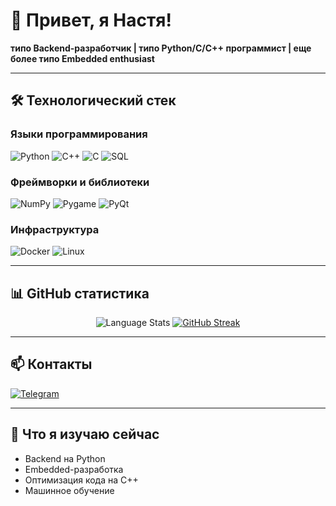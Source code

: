 # 👋 Привет, я Настя! 

**типо Backend-разработчик | типо Python/C/C++ программист | еще более типо Embedded enthusiast**

---

## 🛠️ Технологический стек

### Языки программирования
![Python](https://img.shields.io/badge/Python-3776AB?style=for-the-badge&logo=python&logoColor=white)
![C++](https://img.shields.io/badge/C%2B%2B-00599C?style=for-the-badge&logo=c%2B%2B&logoColor=white)
![C](https://img.shields.io/badge/C-00599C?style=for-the-badge&logo=c&logoColor=white)
![SQL](https://img.shields.io/badge/SQL-4479A1?style=for-the-badge&logo=mysql&logoColor=white)

### Фреймворки и библиотеки
![NumPy](https://img.shields.io/badge/NumPy-013243?style=for-the-badge&logo=numpy&logoColor=white)
![Pygame](https://img.shields.io/badge/Pygame-00B200?style=for-the-badge&logo=pygame&logoColor=white)
![PyQt](https://img.shields.io/badge/PyQt-41CD52?style=for-the-badge&logo=qt&logoColor=white)

### Инфраструктура
![Docker](https://img.shields.io/badge/Docker-2496ED?style=for-the-badge&logo=docker&logoColor=white)
![Linux](https://img.shields.io/badge/Linux-FCC624?style=for-the-badge&logo=linux&logoColor=black)

---

## 📊 GitHub статистика

<div align="center">
  
![Language Stats](https://github-profile-summary-cards.vercel.app/api/cards/repos-per-language?username=Nasycha&theme=dark)
[![GitHub Streak](https://github-readme-streak-stats.herokuapp.com?user=Nasycha&theme=black-ice)](https://git.io/streak-stats)

</div>

---

## 📫 Контакты

[![Telegram](https://img.shields.io/badge/Telegram-Nasycha-26A5E4?style=for-the-badge&logo=telegram&logoColor=white)](https://t.me/Nasycha)

---

## 🌱 Что я изучаю сейчас

- Backend на Python
- Embedded-разработка
- Оптимизация кода на C++
- Машинное обучение
